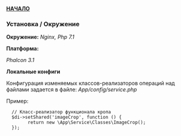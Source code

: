[__НАЧАЛО__](README.md)

### Установка / Окружение

**Окружение:**
_Nginx,  Php 7.1_

**Платформа:**

_Phalcon 3.1_

**Локальные конфиги**

Конфигурация изменяемых классов-реализаторов операций над файлами задается в файле: _App/config/service.php_

Пример: 

      // Класс-реализатор функционала кропа   
      $di->setShared('imageCrop', function () {
            return new \App\Service\Classes\ImageCrop();
      });